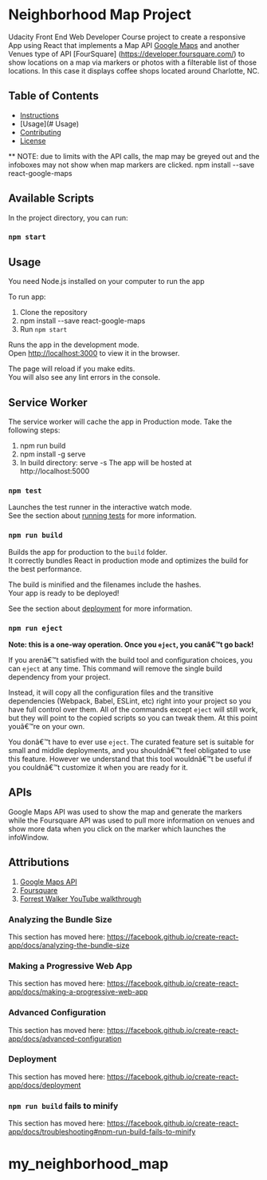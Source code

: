 # Neighborhood Map Project

Udacity Front End Web Developer Course project to create a responsive App using React that implements a Map API [Google Maps](https://tomchentw.github.io/react-google-maps/) and another Venues type of API [FourSquare] (https://developer.foursquare.com/) to show locations on a map via markers or photos with a filterable list of those locations.  In this case it displays coffee shops located around Charlotte, NC.

## Table of Contents
* [Instructions](#instructions)
* [Usage](# Usage)
* [Contributing](#contributing)
* [License](#license)


** NOTE: due to limits with the API calls, the map may be greyed out and the infoboxes may not show when map markers are clicked.
npm install --save react-google-maps
## Available Scripts

In the project directory, you can run:

### `npm start`
## Usage
You need Node.js installed on your computer to run the app

To run app:
1. Clone the repository
2. npm install --save react-google-maps
3. Run `npm start`


Runs the app in the development mode.<br>
Open [http://localhost:3000](http://localhost:3000) to view it in the browser.

The page will reload if you make edits.<br>
You will also see any lint errors in the console.

## Service Worker
The service worker will cache the app in Production mode. Take the following steps:
1. npm run build
2. npm install -g serve
3. In build directory: serve -s
The app will be hosted at http://localhost:5000

### `npm test`

Launches the test runner in the interactive watch mode.<br>
See the section about [running tests](https://facebook.github.io/create-react-app/docs/running-tests) for more information.

### `npm run build`

Builds the app for production to the `build` folder.<br>
It correctly bundles React in production mode and optimizes the build for the best performance.

The build is minified and the filenames include the hashes.<br>
Your app is ready to be deployed!

See the section about [deployment](https://facebook.github.io/create-react-app/docs/deployment) for more information.

### `npm run eject`

**Note: this is a one-way operation. Once you `eject`, you canâ€™t go back!**

If you arenâ€™t satisfied with the build tool and configuration choices, you can `eject` at any time. This command will remove the single build dependency from your project.

Instead, it will copy all the configuration files and the transitive dependencies (Webpack, Babel, ESLint, etc) right into your project so you have full control over them. All of the commands except `eject` will still work, but they will point to the copied scripts so you can tweak them. At this point youâ€™re on your own.

You donâ€™t have to ever use `eject`. The curated feature set is suitable for small and middle deployments, and you shouldnâ€™t feel obligated to use this feature. However we understand that this tool wouldnâ€™t be useful if you couldnâ€™t customize it when you are ready for it.

## APIs

Google Maps API was used to show the map and generate the markers while the Foursquare API was used to pull more information on venues and show more data when you click on the marker which launches the infoWindow.

## Attributions

1. [Google Maps API](https://maps.google.com)
2. [Foursquare](https://https://foursquare.com)
3. [Forrest Walker YouTube walkthrough](https://www.youtube.com/watch?v=ktc8Gp9jD1k&list=PL4rQq4MQP1crXuPtruu_eijgOUUXhcUCP)

### Analyzing the Bundle Size

This section has moved here: https://facebook.github.io/create-react-app/docs/analyzing-the-bundle-size

### Making a Progressive Web App

This section has moved here: https://facebook.github.io/create-react-app/docs/making-a-progressive-web-app

### Advanced Configuration

This section has moved here: https://facebook.github.io/create-react-app/docs/advanced-configuration

### Deployment

This section has moved here: https://facebook.github.io/create-react-app/docs/deployment

### `npm run build` fails to minify

This section has moved here: https://facebook.github.io/create-react-app/docs/troubleshooting#npm-run-build-fails-to-minify
# my_neighborhood_map
